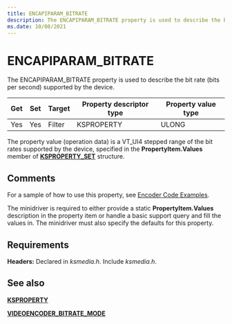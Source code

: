 ```yaml
---
title: ENCAPIPARAM_BITRATE
description: The ENCAPIPARAM_BITRATE property is used to describe the bit rate supported by the device.
ms.date: 10/08/2021
---
```


# ENCAPIPARAM_BITRATE

The ENCAPIPARAM_BITRATE property is used to describe the bit rate (bits per second) supported by the device.

| Get | Set | Target | Property descriptor type | Property value type |
|--|--|--|--|--|
| Yes | Yes | Filter | KSPROPERTY | ULONG |

The property value (operation data) is a VT_UI4 stepped range of the bit rates supported by the device, specified in the **PropertyItem.Values** member of [**KSPROPERTY_SET**](/windows-hardware/drivers/ddi/ks/ns-ks-ksproperty_set) structure.

## Comments

For a sample of how to use this property, see [Encoder Code Examples](./encoder-code-examples.md).

The minidriver is required to either provide a static **PropertyItem.Values** description in the property item or handle a basic support query and fill the values in. The minidriver must also specify the defaults for this property.

## Requirements

**Headers:** Declared in *ksmedia.h*. Include *ksmedia.h*.

## See also

[**KSPROPERTY**](ksproperty-structure.md)

[**VIDEOENCODER_BITRATE_MODE**](/windows-hardware/drivers/ddi/ksmedia/ne-ksmedia-videoencoder_bitrate_mode)
